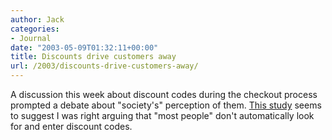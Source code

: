 ```yaml
---
author: Jack
categories:
- Journal
date: "2003-05-09T01:32:11+00:00"
title: Discounts drive customers away
url: /2003/discounts-drive-customers-away/
---
```


A discussion this week about discount codes during the checkout process prompted a debate about "society's" perception of them. [This study][1] seems to suggest I was right arguing that "most people" don't automatically look for and enter discount codes.

 [1]: http://www.internetretailer.com/dailynews.asp?id=8568